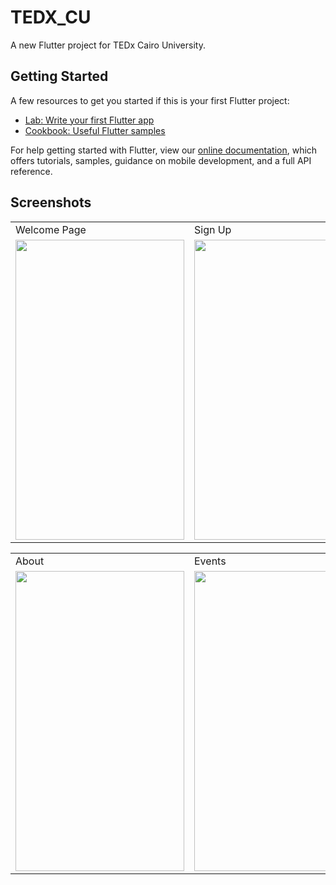 # TEDX_CU

A new Flutter project for TEDx Cairo University.

## Getting Started

A few resources to get you started if this is your first Flutter project:

- [Lab: Write your first Flutter app](https://flutter.dev/docs/get-started/codelab)
- [Cookbook: Useful Flutter samples](https://flutter.dev/docs/cookbook)

For help getting started with Flutter, view our
[online documentation](https://flutter.dev/docs), which offers tutorials,
samples, guidance on mobile development, and a full API reference.

## Screenshots
<table>
  <tr>
    <td>Welcome Page</td>
     <td>Sign Up</td>
     <td>Login</td>
  </tr>
  <tr style="height=100%">
    <td><img src="https://github.com/kariamyasser/TEDx-CU/assets/38008930/4b216289-2525-4771-a4d9-a20f16900ce0" width=270 height=480></td>
    <td><img src="https://github.com/kariamyasser/TEDx-CU/assets/38008930/66855c98-2898-4657-b4ec-4583c4420923" width=270 height=480></td>
    <td><img src="https://github.com/kariamyasser/TEDx-CU/assets/38008930/c5cbc815-8a71-4ce1-aa7e-d7c6016278f7" width=270 height=480></td>
  </tr>
 </table>
 <table>
  <tr>
    <td>About</td>
     <td>Events</td>
     <td>Side Navigation</td>
  </tr>
  <tr>
    <td><img src="https://github.com/kariamyasser/TEDx-CU/assets/38008930/f261c644-d31b-4780-a968-6273f9f2fe5b" width=270 height=480></td>
    <td><img src="https://github.com/kariamyasser/TEDx-CU/assets/38008930/066fb51a-8d2c-417c-9f54-faf38137b7dd" width=270 height=480></td>
    <td><img src="https://github.com/kariamyasser/TEDx-CU/assets/38008930/02065caa-7e7a-4e39-acd6-27d457a396c1)" width=270 height=480></td>
  </tr>
 </table>

